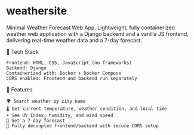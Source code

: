 # weathersite
Minimal Weather Forecast Web App. Lightweight, fully containerized weather web application with a Django backend and a vanilla JS frontend, delivering real-time weather data and a 7-day forecast.

🔧 Tech Stack

    Frontend: HTML, CSS, JavaScript (no frameworks)
    Backend: Django 
    Containerized with: Docker + Docker Compose
    CORS enabled: Frontend and backend run separately

🚀 Features

    🌍 Search weather by city name
    🌡️ Get current temperature, weather condition, and local time
    ☀️ See UV Index, humidity, and wind speed
    📅 Get a 7-day forecast
    🔌 Fully decoupled frontend/backend with secure CORS setup
